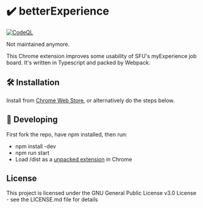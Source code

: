 # ✔️ betterExperience
[![CodeQL](https://github.com/zhaobenny/betterExperience/actions/workflows/codeql-analysis.yml/badge.svg)](https://github.com/zhaobenny/betterExperience/actions/workflows/codeql-analysis.yml)

Not maintained anymore.

This Chrome extension improves some usability of SFU's myExperience job board. It's written in Typescript and packed by Webpack.

## 🛠️ Installation
Install from [Chrome Web Store](https://chrome.google.com/webstore/detail/betterexperience/fnlbojiblimmclkfmhpfelpnmgoidnma), or alternatively do the steps below.

## 🧰 Developing

First fork the repo, have npm installed, then run:
* npm install -dev
* npm run start
* Load /dist as a [unpacked extension](https://developer.chrome.com/docs/extensions/mv3/getstarted/#manifest) in Chrome

## License

This project is licensed under the GNU General Public License v3.0 License - see the LICENSE.md file for details


